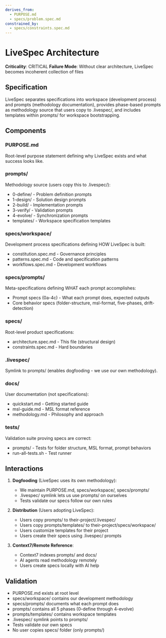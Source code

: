 ```yaml
---
derives_from:
  - PURPOSE.md
  - specs/problem.spec.md
constrained_by:
  - specs/constraints.spec.md
---
```


# LiveSpec Architecture

**Criticality**: CRITICAL
**Failure Mode**: Without clear architecture, LiveSpec becomes incoherent collection of files

## Specification

LiveSpec separates specifications into workspace (development process) and prompts (methodology documentation), provides phase-based prompts as methodology source that users copy to .livespec/, and includes templates within prompts/ for workspace bootstrapping.

## Components

### PURPOSE.md
Root-level purpose statement defining why LiveSpec exists and what success looks like.

### prompts/
Methodology source (users copy this to .livespec/):
- 0-define/ - Problem definition prompts
- 1-design/ - Solution design prompts
- 2-build/ - Implementation prompts
- 3-verify/ - Validation prompts
- 4-evolve/ - Synchronization prompts
- templates/ - Workspace specification templates

### specs/workspace/
Development process specifications defining HOW LiveSpec is built:
- constitution.spec.md - Governance principles
- patterns.spec.md - Code and specification patterns
- workflows.spec.md - Development workflows

### specs/prompts/
Meta-specifications defining WHAT each prompt accomplishes:
- Prompt specs (0a-4c) - What each prompt does, expected outputs
- Core behavior specs (folder-structure, msl-format, five-phases, drift-detection)

### specs/
Root-level product specifications:
- architecture.spec.md - This file (structural design)
- constraints.spec.md - Hard boundaries

### .livespec/
Symlink to prompts/ (enables dogfooding - we use our own methodology).

### docs/
User documentation (not specifications):
- quickstart.md - Getting started guide
- msl-guide.md - MSL format reference
- methodology.md - Philosophy and approach

### tests/
Validation suite proving specs are correct:
- prompts/ - Tests for folder structure, MSL format, prompt behaviors
- run-all-tests.sh - Test runner

## Interactions

1. **Dogfooding** (LiveSpec uses its own methodology):
   - We maintain PURPOSE.md, specs/workspace/, specs/prompts/
   - .livespec/ symlink lets us use prompts/ on ourselves
   - Tests validate our specs follow our own rules

2. **Distribution** (Users adopting LiveSpec):
   - Users copy prompts/ to their-project/.livespec/
   - Users copy prompts/templates/ to their-project/specs/workspace/
   - Users customize templates for their project
   - Users create their specs using .livespec/ prompts

3. **Context7/Remote Reference**:
   - Context7 indexes prompts/ and docs/
   - AI agents read methodology remotely
   - Users create specs locally with AI help

## Validation

- PURPOSE.md exists at root level
- specs/workspace/ contains our development methodology
- specs/prompts/ documents what each prompt does
- prompts/ contains all 5 phases (0-define through 4-evolve)
- prompts/templates/ contains workspace templates
- .livespec/ symlink points to prompts/
- Tests validate our own specs
- No user copies specs/ folder (only prompts/)
